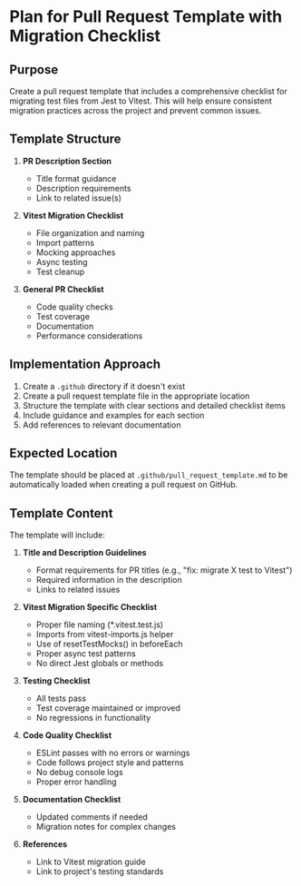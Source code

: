 # Plan for Pull Request Template with Migration Checklist

## Purpose

Create a pull request template that includes a comprehensive checklist for migrating test files from Jest to Vitest. This will help ensure consistent migration practices across the project and prevent common issues.

## Template Structure

1. **PR Description Section**

   - Title format guidance
   - Description requirements
   - Link to related issue(s)

2. **Vitest Migration Checklist**

   - File organization and naming
   - Import patterns
   - Mocking approaches
   - Async testing
   - Test cleanup

3. **General PR Checklist**
   - Code quality checks
   - Test coverage
   - Documentation
   - Performance considerations

## Implementation Approach

1. Create a `.github` directory if it doesn't exist
2. Create a pull request template file in the appropriate location
3. Structure the template with clear sections and detailed checklist items
4. Include guidance and examples for each section
5. Add references to relevant documentation

## Expected Location

The template should be placed at `.github/pull_request_template.md` to be automatically loaded when creating a pull request on GitHub.

## Template Content

The template will include:

1. **Title and Description Guidelines**

   - Format requirements for PR titles (e.g., "fix: migrate X test to Vitest")
   - Required information in the description
   - Links to related issues

2. **Vitest Migration Specific Checklist**

   - Proper file naming (\*.vitest.test.js)
   - Imports from vitest-imports.js helper
   - Use of resetTestMocks() in beforeEach
   - Proper async test patterns
   - No direct Jest globals or methods

3. **Testing Checklist**

   - All tests pass
   - Test coverage maintained or improved
   - No regressions in functionality

4. **Code Quality Checklist**

   - ESLint passes with no errors or warnings
   - Code follows project style and patterns
   - No debug console logs
   - Proper error handling

5. **Documentation Checklist**

   - Updated comments if needed
   - Migration notes for complex changes

6. **References**
   - Link to Vitest migration guide
   - Link to project's testing standards
